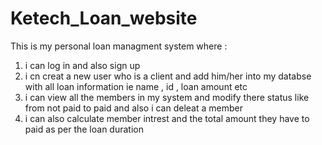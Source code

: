 ﻿# Ketech_Loan_website

 This is my personal loan managment system where :
 1. i can log in and also sign up
 2. i cn creat a new user who is a client and add him/her into my databse with all loan information ie name , id , loan amount etc
 3. i can view all the members in my system and modify there status like from not paid to paid and also i can deleat a member
 4. i can also calculate member intrest and the total amount they have to paid as per the loan  duration
